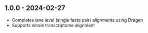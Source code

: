 ## 1.0.0 - 2024-02-27
- Completes lane level (single fastq pair) alignments using Dragen
- Supports whole transcriptome alignment